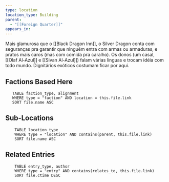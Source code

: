 ```yaml
---
type: location
location_type: Building
parent:
  - "[[Foreign Quarter]]"
appears_in:
---
```

Mais glamurosa que o [[Black Dragon Inn]], o Silver Dragon conta com seguranças pra garantir que ninguém entra com armas ou armaduras, e pratos mais caros (mas com comida pra caralho). Os donos (um casal, [[Olaf Al-Azul]] e [[Sivan Al-Azul]]) falam várias línguas e trocam idéia com todo mundo. Dignitários exóticos costumam ficar por aqui. 

<!-- DYNAMIC:related-entries -->

## Factions Based Here

 ```dataview
    TABLE faction_type, alignment
    WHERE type = "faction" AND location = this.file.link
    SORT file.name ASC
 ```

## Sub-Locations

```dataview
    TABLE location_type
    WHERE type = "location" AND contains(parent, this.file.link)
    SORT file.name ASC
```

## Related Entries

```dataview
    TABLE entry_type, author
    WHERE type = "entry" AND contains(relates_to, this.file.link)
    SORT file.ctime DESC
```

<!-- /DYNAMIC -->